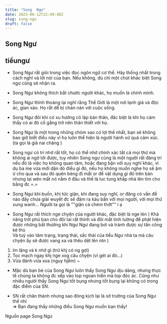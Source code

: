 ```yaml
---
title: "Song  Ngư"
date: 2025-06-12T22:49:48Z
slug: song-ngu
draft: false
---
```


## Song  Ngư

## tiểungư

- Song Ngư rất giỏi trong việc đọc ngôn ngữ cơ thể. Hãy thống nhất trong cách nghĩ và lời nói của bạn. Nếu không, dù chỉ một chút khác biệt Song ngư cũng sẽ nhận ra. 
  
- Song Ngư không thích bắt chước người khác, họ muốn là chính mình. 
  
- Song Ngư thỉnh thoảng lại nghĩ rằng Thế Giới là một nơi lạnh giá và độc ác, gian xảo. Họ rất dễ bị chán nản với cuộc sống. 
  
- Song Ngư đôi khi có xu hướng cô lập bản thân, đăc biệt là khi họ cảm thấy có ai đó cố gắng trở nên thân thiết với họ. 
  
- Song Ngư là một trong những chòm sao có lợi thế nhất, bạn sẽ không bao giờ biết điều này vì họ luôn thể hiện là người hành xử quá cảm xúc. (ta gọi là giả nai chăng ) 
  
- Song ngư có trí nhớ rất tốt, họ có thể nhớ chính xác tất cả mọi thứ mà không ai ngờ tới được, tuy nhiên Song ngư cũng là một người rất đãng trí nếu đó là việc họ không quan tâm, hoặc đang bận với suy nghĩ khác, ví dụ ba mẹ vừa mới dặn dò điều gì đó, nếu họ không muốn nghe họ sẽ ậm ừ cho qua và sau đó quên béng đi mất  or để vật dụng gì đó trên bàn nhưng lại wên mất nó nằm ở đâu và thế là luc tung khắp nhà lên tìm cho bằng đc =.= 
  
- Song Ngư khi buồn, khi tức giận, khi đang suy nghĩ, or đăng có vấn đề nào đấy chưa giải wuyết đc sẽ đâm ra káu bẩn với mọi người, với mọi thứ xung wanh... Người ta gọi là ""giận cá chém thớt"" í ạ  
  
- Song Ngư rất thích nge chyện của người khác, đặc biệt là nge lén ) 
 Khả năng trời phú ban cho đôi tai rất thính và đôi mắt tinh tường để phát hiện được những bất thường khi Ngư Ngư đang bơi và tránh được sự tấn công kẻ thù  
 Và tuỳ vào tâm trạng, trạng thái, sắc thái của tiểu Ngư nhà ta mà câu chyện ấy sẽ được vang xa và thêu dệt lên ntn ) 
 1. Im lặng và k nhớ gì (trừ khj có ng gợi) 
 2. Tọc mạch ngay khj nge xog câu chyện (vì gét ai đó...) 
 3. Vừa đánh vừa xoa (nguy hjểm) 
 ~ 
  - Mặc dù bạn bè của Song Ngư luôn thấy Song Ngư dịu dàng, nhưng thực tế chúng ta không đc xếp vào top ngoan hiền mà top độc ác. Cũng như nhiều người thấy Song Ngư tốt bụng nhưng tốt bụng lại không có trong đặc điểm của SN. 
  
- SN rất chân thành nhưng sao đóng kịch lại là sở trường của Song Ngư thế nhỉ  
 => Bạn đang thấy những điều Song Ngư muốn bạn thấy! 
 
 Nguồn page Song Ngư